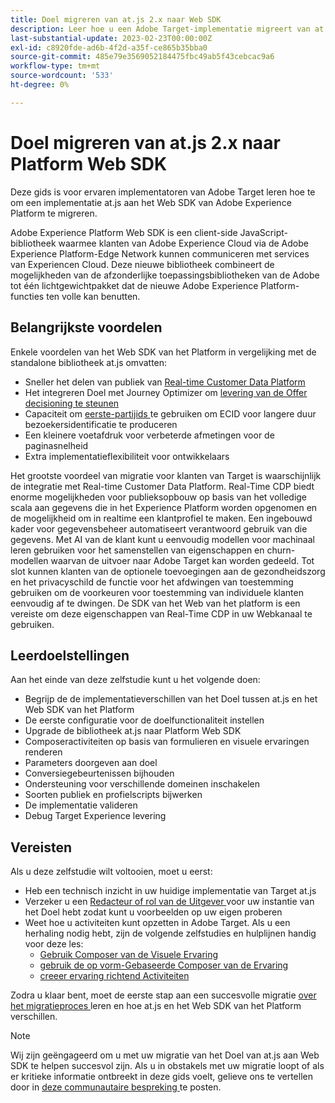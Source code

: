 ```yaml
---
title: Doel migreren van at.js 2.x naar Web SDK
description: Leer hoe u een Adobe Target-implementatie migreert van at.js 2.x naar Adobe Experience Platform Web SDK. De onderwerpen omvatten het laden van de bibliotheek van JavaScript, het verzenden van parameters, het teruggeven activiteiten, en andere opmerkelijke callouts.
last-substantial-update: 2023-02-23T00:00:00Z
exl-id: c8920fde-ad6b-4f2d-a35f-ce865b35bba0
source-git-commit: 485e79e3569052184475fbc49ab5f43cebcac9a6
workflow-type: tm+mt
source-wordcount: '533'
ht-degree: 0%

---
```


# Doel migreren van at.js 2.x naar Platform Web SDK

Deze gids is voor ervaren implementatoren van Adobe Target leren hoe te om een implementatie at.js aan het Web SDK van Adobe Experience Platform te migreren.

Adobe Experience Platform Web SDK is een client-side JavaScript-bibliotheek waarmee klanten van Adobe Experience Cloud via de Adobe Experience Platform-Edge Network kunnen communiceren met services van Experiencen Cloud. Deze nieuwe bibliotheek combineert de mogelijkheden van de afzonderlijke toepassingsbibliotheken van de Adobe tot één lichtgewichtpakket dat de nieuwe Adobe Experience Platform-functies ten volle kan benutten.

## Belangrijkste voordelen

Enkele voordelen van het Web SDK van het Platform in vergelijking met de standalone bibliotheek at.js omvatten:

* Sneller het delen van publiek van [ Real-time Customer Data Platform ](https://experienceleague.adobe.com/docs/platform-learn/tutorials/experience-cloud/next-hit-personalization.html)
* Het integreren Doel met Journey Optimizer om [ levering van de Offer decisioning te steunen ](https://experienceleague.adobe.com/docs/target/using/integrate/ajo/offer-decision.html)
* Capaciteit om [ eerste-partijids ](https://experienceleague.adobe.com/docs/platform-learn/data-collection/edge-network/generate-first-party-device-ids.html) te gebruiken om ECID voor langere duur bezoekersidentificatie te produceren
* Een kleinere voetafdruk voor verbeterde afmetingen voor de paginasnelheid
* Extra implementatieflexibiliteit voor ontwikkelaars

Het grootste voordeel van migratie voor klanten van Target is waarschijnlijk de integratie met Real-time Customer Data Platform. Real-Time CDP biedt enorme mogelijkheden voor publieksopbouw op basis van het volledige scala aan gegevens die in het Experience Platform worden opgenomen en de mogelijkheid om in realtime een klantprofiel te maken. Een ingebouwd kader voor gegevensbeheer automatiseert verantwoord gebruik van die gegevens. Met AI van de klant kunt u eenvoudig modellen voor machinaal leren gebruiken voor het samenstellen van eigenschappen en churn-modellen waarvan de uitvoer naar Adobe Target kan worden gedeeld. Tot slot kunnen klanten van de optionele toevoegingen aan de gezondheidszorg en het privacyschild de functie voor het afdwingen van toestemming gebruiken om de voorkeuren voor toestemming van individuele klanten eenvoudig af te dwingen. De SDK van het Web van het platform is een vereiste om deze eigenschappen van Real-Time CDP in uw Webkanaal te gebruiken.

## Leerdoelstellingen

Aan het einde van deze zelfstudie kunt u het volgende doen:

* Begrijp de de implementatieverschillen van het Doel tussen at.js en het Web SDK van het Platform
* De eerste configuratie voor de doelfunctionaliteit instellen
* Upgrade de bibliotheek at.js naar Platform Web SDK
* Composeractiviteiten op basis van formulieren en visuele ervaringen renderen
* Parameters doorgeven aan doel
* Conversiegebeurtenissen bijhouden
* Ondersteuning voor verschillende domeinen inschakelen
* Soorten publiek en profielscripts bijwerken
* De implementatie valideren
* Debug Target Experience levering


## Vereisten

Als u deze zelfstudie wilt voltooien, moet u eerst:

* Heb een technisch inzicht in uw huidige implementatie van Target at.js
* Verzeker u een [ Redacteur of rol van de Uitgever ](https://experienceleague.adobe.com/docs/target/using/administer/manage-users/enterprise/properties-overview.html#section_8C425E43E5DD4111BBFC734A2B7ABC80) voor uw instantie van het Doel hebt zodat kunt u voorbeelden op uw eigen proberen
* Weet hoe u activiteiten kunt opzetten in Adobe Target. Als u een herhaling nodig hebt, zijn de volgende zelfstudies en hulplijnen handig voor deze les:
   * [ Gebruik Composer van de Visuele Ervaring ](https://experienceleague.adobe.com/docs/target-learn/tutorials/experiences/use-the-visual-experience-composer.html)
   * [ gebruik de op vorm-Gebaseerde Composer van de Ervaring ](https://experienceleague.adobe.com/docs/target-learn/tutorials/experiences/use-the-form-based-experience-composer.html)
   * [ creeer ervaring richtend Activiteiten ](https://experienceleague.adobe.com/docs/target-learn/tutorials/activities/create-experience-targeting-activities.html)

Zodra u klaar bent, moet de eerste stap aan een succesvolle migratie [ over het migratieproces ](migration-overview.md) leren en hoe at.js en het Web SDK van het Platform verschillen.

>[!NOTE]
>
>Wij zijn geëngageerd om u met uw migratie van het Doel van at.js aan Web SDK te helpen succesvol zijn. Als u in obstakels met uw migratie loopt of als er kritieke informatie ontbreekt in deze gids voelt, gelieve ons te vertellen door in [ deze communautaire bespreking ](https://experienceleaguecommunities.adobe.com/t5/adobe-experience-platform-data/tutorial-discussion-migrate-target-from-at-js-to-web-sdk/m-p/575587#M463) te posten.
